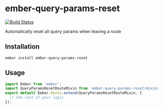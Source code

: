 # ember-query-params-reset
[![Build Status](https://travis-ci.org/kellyselden/ember-query-params-reset.svg?branch=master)](https://travis-ci.org/kellyselden/ember-query-params-reset)

Automatically reset all query params when leaving a route

## Installation

`ember install ember-query-params-reset`

## Usage

```js
import Ember from 'ember';
import QueryParamsResetRouteMixin from 'ember-query-params-reset/mixins/query-params-reset-route';
export default Ember.Route.extend(QueryParamsResetRouteMixin, {
  // the rest of your logic
});
